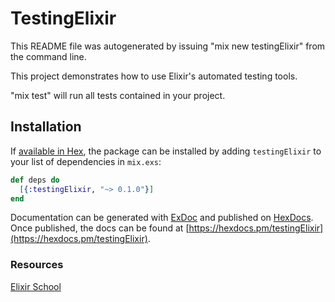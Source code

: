 # TestingElixir

This README file was autogenerated by issuing "mix new testingElixir" from the command line.

This project demonstrates how to use Elixir's automated testing tools.

"mix test" will run all tests contained in your project.

## Installation

If [available in Hex](https://hex.pm/docs/publish), the package can be installed
by adding `testingElixir` to your list of dependencies in `mix.exs`:

```elixir
def deps do
  [{:testingElixir, "~> 0.1.0"}]
end
```

Documentation can be generated with [ExDoc](https://github.com/elixir-lang/ex_doc)
and published on [HexDocs](https://hexdocs.pm). Once published, the docs can
be found at [https://hexdocs.pm/testingElixir](https://hexdocs.pm/testingElixir).

### Resources

[Elixir School][es]

[es]: https://elixirschool.com/en/lessons/basics/testing